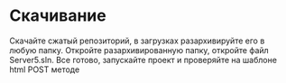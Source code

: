 # Скачивание
Скачайте сжатый репозиторий, в загрузках разархивируйте его в любую папку. Откройте разархивированную папку, откройте файл Server5.sln. Все готово, запускайте проект и проверяйте на шаблоне html POST мeтоде
